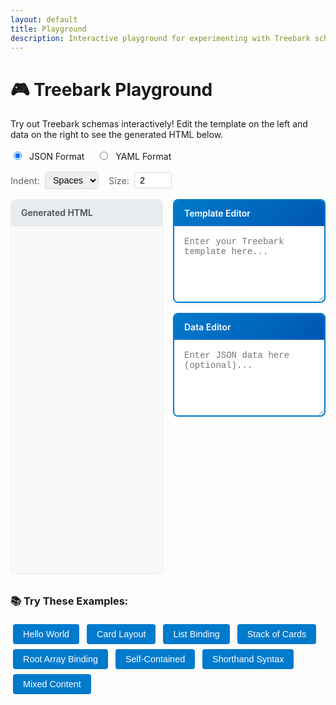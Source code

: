 ```yaml
---
layout: default
title: Playground
description: Interactive playground for experimenting with Treebark schemas
---
```


<style>
/* Playground-specific styles */
.playground-container {
    display: grid;
    grid-template-columns: 1fr 1fr;
    grid-template-rows: 1fr 1fr;
    gap: 1rem;
    margin: 1rem 0;
    height: 600px;
}

.playground-right {
    display: flex;
    flex-direction: column;
    gap: 1rem;
}

.playground-panel {
    border: 1px solid #ddd;
    border-radius: 8px;
    overflow: hidden;
    display: flex;
    flex-direction: column;
}

.input-panel {
    background: #fff;
    border: 2px solid #007acc;
    box-shadow: 0 2px 4px rgba(0, 123, 204, 0.1);
}

.input-panel .panel-header {
    background: linear-gradient(135deg, #007acc, #0056b3);
    color: white;
    font-weight: 600;
}

.html-output-panel {
    grid-row: 1 / 3;
    display: flex;
    flex-direction: column;
    background: #f8f9fa;
    border: 1px solid #e9ecef;
}

.panel-header {
    background: #f5f5f5;
    padding: 0.75rem 1rem;
    border-bottom: 1px solid #ddd;
    font-weight: 600;
    color: #333;
}

.editor {
    flex: 1;
    padding: 1rem;
    font-family: 'Monaco', 'Courier New', monospace;
    font-size: 14px;
    border: none;
    resize: both;
    outline: none;
    background: #fff;
    min-height: 120px;
    transition: all 0.2s ease;
}

.editor:focus {
    background: #fafffe;
    box-shadow: inset 0 0 0 2px rgba(0, 123, 204, 0.2);
}

.error {
    color: #d73a49;
    background: #ffeef0;
    padding: 0.5rem;
    border-radius: 4px;
    border: 1px solid #f1b2b8;
    font-size: 0.9rem;
}

.examples {
    margin: 2rem 0;
}

.example-button {
    display: inline-block;
    background: #007acc;
    color: white;
    padding: 0.5rem 1rem;
    margin: 0.25rem;
    border: none;
    border-radius: 4px;
    cursor: pointer;
    font-size: 0.9rem;
    text-decoration: none;
}

.example-button:hover {
    background: #005a9c;
    color: white;
}

.format-toggle {
    margin: 1rem 0;
}

.format-toggle label {
    margin-right: 1rem;
    cursor: pointer;
}

.format-toggle input[type="radio"] {
    margin-right: 0.5rem;
}

.controls {
    margin: 1rem 0;
    display: flex;
    gap: 1rem;
    align-items: center;
    flex-wrap: wrap;
}

.control-group {
    display: flex;
    align-items: center;
    gap: 0.5rem;
}

.control-group label {
    font-size: 0.9rem;
    color: #666;
}

.control-group input[type="number"], 
.control-group select {
    padding: 0.25rem 0.5rem;
    border: 1px solid #ddd;
    border-radius: 4px;
    font-size: 0.9rem;
}

.html-output {
    background: #f8f9fa;
    border: none;
    border-radius: 0 0 8px 8px;
    padding: 1rem;
    flex: 1;
    font-family: 'Monaco', 'Courier New', monospace;
    font-size: 0.85rem;
    white-space: pre;
    overflow: auto;
    margin: 0;
    color: #495057;
}

.html-output-header {
    background: #e9ecef;
    padding: 0.75rem 1rem;
    border-bottom: 1px solid #dee2e6;
    font-weight: 600;
    color: #495057;
    margin: 0;
    border-radius: 8px 8px 0 0;
}

@media (max-width: 768px) {
    .playground-container {
        grid-template-columns: 1fr;
        grid-template-rows: auto auto auto;
        height: auto;
    }
    
    .playground-right {
        display: contents;
    }
    
    .html-output-panel {
        grid-row: auto;
        order: 3;
    }
    
    .playground-panel {
        height: 250px;
    }
    
    .controls {
        flex-direction: column;
        align-items: flex-start;
        gap: 0.5rem;
    }
}
</style>

# 🎮 Treebark Playground

Try out Treebark schemas interactively! Edit the template on the left and data on the right to see the generated HTML below.

<div class="format-toggle">
    <label><input type="radio" name="format" value="json" checked> JSON Format</label>
    <label><input type="radio" name="format" value="yaml"> YAML Format</label>
</div>

<div class="controls">
    <div class="control-group">
        <label>Indent:</label>
        <select id="indent-type">
            <option value="none">None</option>
            <option value="spaces" selected>Spaces</option>
            <option value="tabs">Tabs</option>
        </select>
    </div>
    <div class="control-group">
        <label>Size:</label>
        <input type="number" id="indent-size" value="2" min="1" max="8" style="width: 60px;">
    </div>
</div>

<div class="playground-container">
    <div class="playground-right">
        <div class="playground-panel input-panel">
            <div class="panel-header">Template Editor</div>
            <textarea class="editor" id="template-editor" placeholder="Enter your Treebark template here..."></textarea>
        </div>
        <div class="playground-panel input-panel">
            <div class="panel-header">Data Editor</div>
            <textarea class="editor" id="data-editor" placeholder="Enter JSON data here (optional)..."></textarea>
        </div>
    </div>
    <div class="html-output-panel playground-panel">
        <div class="html-output-header">Generated HTML</div>
        <pre class="html-output" id="html-output"></pre>
    </div>
</div>

<div class="examples">
    <h3>📚 Try These Examples:</h3>
    <button class="example-button" onclick="loadExample('hello')">Hello World</button>
    <button class="example-button" onclick="loadExample('card')">Card Layout</button>
    <button class="example-button" onclick="loadExample('list')">List Binding</button>
    <button class="example-button" onclick="loadExample('cards')">Stack of Cards</button>
    <button class="example-button" onclick="loadExample('rootarray')">Root Array Binding</button>
    <button class="example-button" onclick="loadExample('template')">Self-Contained</button>
    <button class="example-button" onclick="loadExample('shorthand')">Shorthand Syntax</button>
    <button class="example-button" onclick="loadExample('mixed')">Mixed Content</button>
</div>

<script src="{{ '/js/treebark-browser.js' | relative_url }}"></script>
<script>
// Wait for the page to load
window.addEventListener('load', function() {
    const templateEditor = document.getElementById('template-editor');
    const dataEditor = document.getElementById('data-editor');
    const htmlOutput = document.getElementById('html-output');
    const formatRadios = document.querySelectorAll('input[name="format"]');
    const indentType = document.getElementById('indent-type');
    const indentSize = document.getElementById('indent-size');
    
    let currentFormat = 'json';
    
    // Check if treebark is available
    if (typeof window.Treebark === 'undefined' || typeof window.Treebark.renderToString === 'undefined') {
        htmlOutput.textContent = 'Treebark library not loaded. Please check the console for errors.';
        return;
    }
    
    // Example schemas
    const examples = {
        hello: {
            template: {
                json: `{
  "div": "Hello world"
}`,
                yaml: `div: "Hello world"`
            },
            data: {
                json: `{}`,
                yaml: `{}`
            }
        },
        card: {
            template: {
                json: `{
  "div": {
    "class": "card",
    "$children": [
      { "h2": "{{title}}" },
      { "p": "{{description}}" }
    ]
  }
}`,
                yaml: `div:
  class: card
  $children:
    - h2: "{{title}}"
    - p: "{{description}}"`
            },
            data: {
                json: `{
  "title": "Product Title",
  "description": "This is a great product!"
}`,
                yaml: `title: "Product Title"
description: "This is a great product!"`
            }
        },
        list: {
            template: {
                json: `{
  "ul": {
    "$bind": "items",
    "$children": [
      { "li": "{{name}} - {{price}}" }
    ]
  }
}`,
                yaml: `ul:
  $bind: items
  $children:
    - li: "{{name}} - {{price}}"`
            },
            data: {
                json: `{
  "items": [
    { "name": "Laptop", "price": "$999" },
    { "name": "Phone", "price": "$499" }
  ]
}`,
                yaml: `items:
  - name: "Laptop"
    price: "$999"
  - name: "Phone"
    price: "$499"`
            }
        },
        cards: {
            template: {
                json: `{
  "div": {
    "class": "card-container",
    "$bind": "products",
    "$children": [
      {
        "div": {
          "class": "card",
          "$children": [
            { "h3": "{{name}}" },
            { "p": "{{description}}" },
            { "div": { "class": "price", "$children": ["{{price}}"] } }
          ]
        }
      }
    ]
  }
}`,
                yaml: `div:
  class: card-container
  $bind: products
  $children:
    - div:
        class: card
        $children:
          - h3: "{{name}}"
          - p: "{{description}}"
          - div:
              class: price
              $children: ["{{price}}"]`
            },
            data: {
                json: `{
  "products": [
    {
      "name": "Gaming Laptop",
      "description": "High-performance laptop for gaming",
      "price": "$1299"
    },
    {
      "name": "Smartphone",
      "description": "Latest model with great camera",
      "price": "$799"
    },
    {
      "name": "Tablet",
      "description": "Lightweight tablet for productivity",
      "price": "$399"
    }
  ]
}`,
                yaml: `products:
  - name: "Gaming Laptop"
    description: "High-performance laptop for gaming"
    price: "$1299"
  - name: "Smartphone"
    description: "Latest model with great camera"
    price: "$799"
  - name: "Tablet"
    description: "Lightweight tablet for productivity"
    price: "$399"`
            }
        },
        rootarray: {
            template: {
                json: `{
  "$bind": ".",
  "div": {
    "class": "card",
    "$children": [
      { "h3": "{{name}}" },
      { "p": "{{description}}" },
      { "div": { "class": "price", "$children": ["{{price}}"] } }
    ]
  }
}`,
                yaml: `$bind: "."
div:
  class: card
  $children:
    - h3: "{{name}}"
    - p: "{{description}}"
    - div:
        class: price
        $children: ["{{price}}"]`
            },
            data: {
                json: `[
  {
    "name": "Gaming Laptop",
    "description": "High-performance laptop for gaming",
    "price": "$1299"
  },
  {
    "name": "Smartphone", 
    "description": "Latest model with great camera",
    "price": "$799"
  },
  {
    "name": "Tablet",
    "description": "Lightweight tablet for productivity", 
    "price": "$399"
  }
]`,
                yaml: `- name: "Gaming Laptop"
  description: "High-performance laptop for gaming"
  price: "$1299"
- name: "Smartphone"
  description: "Latest model with great camera"
  price: "$799"  
- name: "Tablet"
  description: "Lightweight tablet for productivity"
  price: "$399"`
            }
        },
        template: {
            template: {
                json: `{
  "div": {
    "class": "product-card",
    "$children": [
      { "h2": "{{name}}" },
      { "p": "Only {{price}}!" }
    ]
  }
}`,
                yaml: `div:
  class: product-card
  $children:
    - h2: "{{name}}"
    - p: "Only {{price}}!"`
            },
            data: {
                json: `{
  "name": "Gaming Laptop",
  "price": "$1299"
}`,
                yaml: `name: "Gaming Laptop"
price: "$1299"`
            }
        },
        shorthand: {
            template: {
                json: `{
  "div": [
    { "h2": "Welcome" },
    { "p": "This is much cleaner!" },
    {
      "ul": [
        { "li": "Item 1" },
        { "li": "Item 2" },
        { "li": "Item 3" }
      ]
    }
  ]
}`,
                yaml: `div:
  - h2: "Welcome"
  - p: "This is much cleaner!"
  - ul:
      - li: "Item 1"
      - li: "Item 2"
      - li: "Item 3"`
            },
            data: {
                json: `{}`,
                yaml: `{}`
            }
        },
        mixed: {
            template: {
                json: `{
  "div": {
    "$children": [
      "Hello ",
      { "span": { "style": "color: blue;", "$children": ["World"] } },
      "!"
    ]
  }
}`,
                yaml: `div:
  $children:
    - "Hello "
    - span:
        style: "color: blue;"
        $children: ["World"]
    - "!"`
            },
            data: {
                json: `{}`,
                yaml: `{}`
            }
        }
    };
    
    // Get indent options
    function getIndentOptions() {
        const type = indentType.value;
        const size = parseInt(indentSize.value, 10);
        
        if (type === 'none') {
            return undefined;
        } else if (type === 'tabs') {
            return '\t';
        } else {
            return size;
        }
    }
    
    // Load example function
    window.loadExample = function(exampleKey) {
        const example = examples[exampleKey];
        if (example) {
            templateEditor.value = example.template[currentFormat];
            dataEditor.value = example.data[currentFormat];
            renderSchema();
        }
    };
    
    // Format change handler
    formatRadios.forEach(radio => {
        radio.addEventListener('change', function() {
            currentFormat = this.value;
            // Clear editors when switching formats
            templateEditor.value = '';
            dataEditor.value = '';
            htmlOutput.textContent = '';
        });
    });
    
    // Indent controls change handler
    [indentType, indentSize].forEach(control => {
        control.addEventListener('change', renderSchema);
    });
    
    // Render function
    function renderSchema() {
        const templateText = templateEditor.value.trim();
        const dataText = dataEditor.value.trim();
        
        if (!templateText) {
            htmlOutput.textContent = 'Enter a template to see the HTML output';
            return;
        }
        
        try {
            let template, data = {};
            
            if (currentFormat === 'yaml') {
                // For now, show a message that YAML requires a parser
                htmlOutput.textContent = 'YAML parsing requires the js-yaml library. Please use JSON format in this playground.';
                return;
            } else {
                template = JSON.parse(templateText);
                if (dataText) {
                    data = JSON.parse(dataText);
                }
            }
            
            // Get indent options
            const indentOptions = getIndentOptions();
            
            // Generate HTML string with indentation
            const htmlString = window.Treebark.renderToString(template, { 
                data: data,
                indent: indentOptions 
            });
            htmlOutput.textContent = htmlString;
            
        } catch (error) {
            htmlOutput.textContent = `Error: ${error.message}`;
        }
    }
    
    // Editor input handlers
    templateEditor.addEventListener('input', renderSchema);
    dataEditor.addEventListener('input', renderSchema);
    
    // Load initial example
    loadExample('hello');
});
</script>
